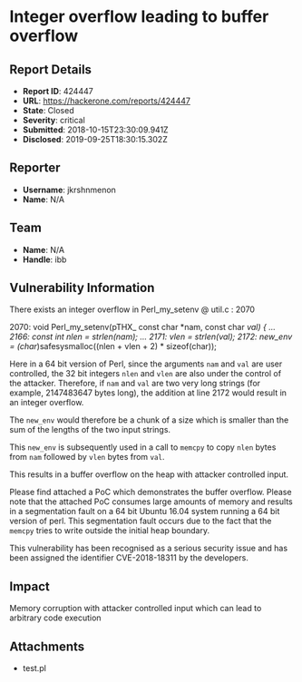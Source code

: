 # Integer overflow leading to buffer overflow

## Report Details
- **Report ID**: 424447
- **URL**: https://hackerone.com/reports/424447
- **State**: Closed
- **Severity**: critical
- **Submitted**: 2018-10-15T23:30:09.941Z
- **Disclosed**: 2019-09-25T18:30:15.302Z

## Reporter
- **Username**: jkrshnmenon
- **Name**: N/A

## Team
- **Name**: N/A
- **Handle**: ibb

## Vulnerability Information
There exists an integer overflow in Perl_my_setenv @ util.c : 2070

2070: void Perl_my_setenv(pTHX_ const char *nam, const char *val) {
...
2166:         const int nlen = strlen(nam);
...
2171:         vlen = strlen(val);
2172:         new_env = (char*)safesysmalloc((nlen + vlen + 2) * sizeof(char));

Here in a 64 bit version of Perl, since the arguments `nam` and `val` are user controlled, the 32 bit integers `nlen` and `vlen` are also under the control of the attacker. Therefore, if `nam` and `val` are two very long strings (for example, 2147483647 bytes long), the addition at line 2172 would result in an integer overflow.

The `new_env` would therefore be a chunk of a size which is smaller than the sum of the lengths of the two input strings.

This `new_env` is subsequently used in a call to `memcpy` to copy `nlen` bytes from `nam` followed by `vlen` bytes from `val`.

This results in a buffer overflow on the heap with attacker controlled input.

Please find attached a PoC which demonstrates the buffer overflow. Please note that the attached PoC consumes large amounts of memory and results in a segmentation fault on a 64 bit Ubuntu 16.04 system running a 64 bit version of perl.
This segmentation fault occurs due to the fact that the `memcpy` tries to write outside the initial heap boundary.

This vulnerability has been recognised as a serious security issue and has been assigned the identifier CVE-2018-18311 by the developers.

## Impact

Memory corruption with attacker controlled input which can lead to arbitrary code execution

## Attachments
- test.pl
